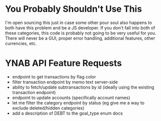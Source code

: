 # You Probably Shouldn't Use This

I'm open sourcing this just in case some other pour soul also happens to both have this problem and be a JS developer. If you don't fall into both of these categories, this code is probably not going to be very useful for you. There will never be a GUI, proper error handling, additional features, other currencies, etc.

# YNAB API Feature Requests

- endpoint to get transactions by flag color
- filter transaction endpoint by memo text server-side
- ability to fetch/update subtransactions by id (ideally using the existing transaction endpoint)
- endpoint to update accounts (specifically account names)
- let me filter the category endpoint by status (eg give me a way to exclude deleted/hidden categories)
- add a description of DEBT to the goal_type enum docs
